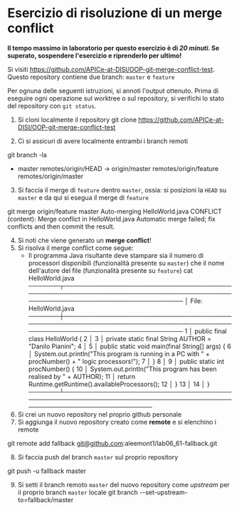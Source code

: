 # Esercizio di risoluzione di un merge conflict

**Il tempo massimo in laboratorio per questo esercizio è di _20 minuti_.
Se superato, sospendere l'esercizio e riprenderlo per ultimo!**

Si visiti https://github.com/APICe-at-DISI/OOP-git-merge-conflict-test.
Questo repository contiene due branch: `master` e `feature`

Per ognuna delle seguenti istruzioni, si annoti l'output ottenuto.
Prima di eseguire ogni operazione sul worktree o sul repository,
si verifichi lo stato del repository con `git status`.

1. Si cloni localmente il repository
git clone https://github.com/APICe-at-DISI/OOP-git-merge-conflict-test

2. Ci si assicuri di avere localmente entrambi i branch remoti

git branch -la 

* master
  remotes/origin/HEAD -> origin/master
  remotes/origin/feature
  remotes/origin/master

3. Si faccia il merge di `feature` dentro `master`, ossia: si posizioni la `HEAD` su `master`
   e da qui si esegua il merge di `feature`

git merge origin/feature master
Auto-merging HelloWorld.java
CONFLICT (content): Merge conflict in HelloWorld.java
Automatic merge failed; fix conflicts and then commit the result.

4. Si noti che viene generato un **merge conflict**!
5. Si risolva il merge conflict come segue:
   - Il programma Java risultante deve stampare sia il numero di processori disponibili
     (funzionalità presente su `master`)
     che il nome dell'autore del file
     (funzionalità presente su `feature`)
     cat HelloWorld.java
───────┬───────────────────────────────────────────────────────────────────────────────────────────────────────────────────────
       │ File: HelloWorld.java
───────┼───────────────────────────────────────────────────────────────────────────────────────────────────────────────────────
   1   │ public final class HelloWorld {
   2   │ 
   3   │     private static final String AUTHOR = "Danilo Pianini";
   4   │ 
   5   │     public static void main(final String[] args) {
   6   │         System.out.println("This program is running in a PC with " + procNumber() + " logic processors!");
   7   │     }
   8   │ 
   9   │     public static int procNumber() {
  10   │         System.out.println("This program has been realised by " + AUTHOR);
  11   │         return Runtime.getRuntime().availableProcessors();
  12   │     }
  13   │ 
  14   │ }
───────┴────────────────────────────────────────────────────────────────────────────────────────────────────────────────
6. Si crei un nuovo repository nel proprio github personale
7. Si aggiunga il nuovo repository creato come **remote** e si elenchino i remote

git remote add fallback git@github.com:aleemont1/lab06_61-fallback.git

8. Si faccia push del branch `master` sul proprio repository

git push -u fallback master

9. Si setti il branch remoto `master` del nuovo repository come *upstream* per il proprio branch `master` locale
git branch --set-upstream-to=fallback/master